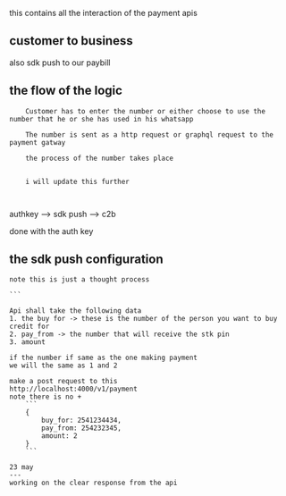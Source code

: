 this contains all the interaction of the payment apis

## customer to business 
also sdk push to our paybill


## the flow of the logic

```
    Customer has to enter the number or either choose to use the number that he or she has used in his whatsapp
    
    The number is sent as a http request or graphql request to the payment gatway
    
    the process of the number takes place
    

    i will update this further



```
authkey --> sdk push --> c2b

done with the auth key

## the sdk push configuration 
    note this is just a thought process

    ```

    Api shall take the following data
    1. the buy for -> these is the number of the person you want to buy credit for
    2. pay_from -> the number that will receive the stk pin 
    3. amount

    if the number if same as the one making payment 
    we will the same as 1 and 2
```
make a post request to this
http://localhost:4000/v1/payment
note there is no +
    ```
    {
        buy_for: 2541234434,
        pay_from: 254232345,
        amount: 2
    }
    ```

23 may
---
working on the clear response from the api

